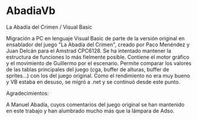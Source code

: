 # AbadiaVb
La Abadía del Crimen / Visual Basic

Migración a PC en lenguaje Visual Basic de parte de la versión original en ensablador del juego "La Abadía del Crimen", creado por Paco Menéndez y Juan Delcán para el Amstrad CPC6128. Se ha intentado mantener la estructura de funciones lo más fielmente posible. Contiene el motor gráfico y el movimiento de Guillermo por el escenario. Permite comparar los valores de las tablas principales del juego (cga, buffer de alturas, buffer de sprites...) con los del juego original. Como el rendimiento no era muy bueno y VB estaba en desuso, se migró a .net y se continuó desde este punto.

Agradecimientos:

A Manuel Abadía, cuyos comentarios del juego original se han mantenido en este trabajo y han alumbrado mucho más que la lámpara de Adso.